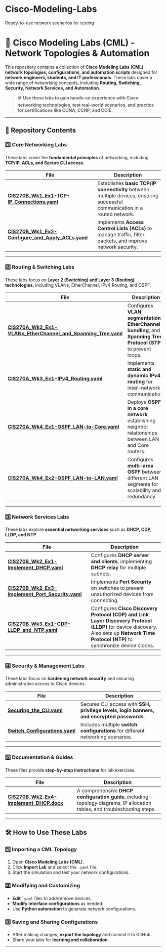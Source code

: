 # Cisco-Modeling-Labs
 Ready-to-use network scenarios for testing
# 🚀 Cisco Modeling Labs (CML) - Network Topologies & Automation  

This repository contains a collection of **Cisco Modeling Labs (CML) network topologies, configurations, and automation scripts** designed for **network engineers, students, and IT professionals**. These labs cover a wide range of networking concepts, including **Routing, Switching, Security, Network Services, and Automation**.

> 🛠️ **Use these labs to gain hands-on experience with Cisco networking technologies, test real-world scenarios, and practice for certifications like CCNA, CCNP, and CCIE.**

---

## 📂 Repository Contents  

### **1️⃣ Core Networking Labs**  
These labs cover the **fundamental principles** of networking, including **TCP/IP, ACLs, and Secure CLI access**.

| File | Description |
|------|------------|
| **[CIS270B_Wk1_Ex1-TCP-IP_Connections.yaml](CIS270B_Wk1_Ex1-TCP-IP_Connections.yaml)** | Establishes **basic TCP/IP connectivity** between multiple devices, ensuring successful communication in a routed network. |
| **[CIS270B_Wk1_Ex2-Configure_and_Apply_ACLs.yaml](CIS270B_Wk1_Ex2-Configure_and_Apply_ACLs.yaml)** | Implements **Access Control Lists (ACLs)** to manage traffic, filter packets, and improve network security. |

---

### **2️⃣ Routing & Switching Labs**  
These labs focus on **Layer 2 (Switching) and Layer 3 (Routing) technologies**, including VLANs, EtherChannel, IPv4 Routing, and OSPF.

| File | Description |
|------|------------|
| **[CIS270A_Wk2_Ex1-VLANs_EtherChannel_and_Spanning_Tree.yaml](CIS270A_Wk2_Ex1-VLANs__EtherChannel_and_Spanning_Tree.yaml)** | Configures **VLAN segmentation**, **EtherChannel bundling**, and **Spanning Tree Protocol (STP)** to prevent loops. |
| **[CIS270A_Wk3_Ex1-IPv4_Routing.yaml](CIS270A_Wk3_Ex1-IPv4_Routing.yaml)** | Implements **static and dynamic IPv4 routing** for inter-network communication. |
| **[CIS270A_Wk4_Ex1-OSPF_LAN-to-Core.yaml](CIS270A_Wk4_Ex1-OSPF_LAN-to-Core.yaml)** | Deploys **OSPF in a core network**, establishing neighbor relationships between LAN and Core routers. |
| **[CIS270A_Wk4_Ex2-OSPF_LAN-to-LAN.yaml](CIS270A_Wk4_Ex2-OSPF_LAN-to-LAN.yaml)** | Configures **multi-area OSPF** between different LAN segments for scalability and redundancy. |

---

### **3️⃣ Network Services Labs**  
These labs explore **essential networking services** such as **DHCP, CDP, LLDP, and NTP**.

| File | Description |
|------|------------|
| **[CIS270B_Wk2_Ex1-Implement_DHCP.yaml](CIS270B_Wk2_Ex1-Implement_DHCP.yaml)** | Configures **DHCP server and clients**, implementing **DHCP relay** for multiple subnets. |
| **[CIS270B_Wk2_Ex3-Implement_Port_Security.yaml](CIS270B_Wk2_Ex3-Implement_Port_Security.yaml)** | Implements **Port Security** on switches to prevent unauthorized devices from connecting. |
| **[CIS270B_Wk3_Ex1-CDP-LLDP_and_NTP.yaml](CIS270B_Wk3_Ex1-CDP-LLDP_and_NTP.yaml)** | Configures **Cisco Discovery Protocol (CDP) and Link Layer Discovery Protocol (LLDP)** for device discovery. Also sets up **Network Time Protocol (NTP)** to synchronize device clocks. |

---

### **4️⃣ Security & Management Labs**  
These labs focus on **hardening network security** and securing administrative access to Cisco devices.

| File | Description |
|------|------------|
| **[Securing_the_CLI.yaml](Securing_the_CLI.yaml)** | Secures CLI access with **SSH, privilege levels, login banners, and encrypted passwords**. |
| **[Switch_Configurations.yaml](Switch_Configurations%20(2).yaml)** | Includes multiple **switch configurations** for different networking scenarios. |

---

### **5️⃣ Documentation & Guides**  
These files provide **step-by-step instructions** for lab exercises.

| File | Description |
|------|------------|
| **[CIS270B_Wk2_Ex4-Implement_DHCP.docx](CIS270B_Wk2_Ex4-Implement_DHCP.docx)** | A comprehensive **DHCP configuration guide**, including topology diagrams, IP allocation tables, and troubleshooting steps. |

---

## 🛠 How to Use These Labs  

### **1️⃣ Importing a CML Topology**  
1. Open **Cisco Modeling Labs (CML)**.  
2. Click **Import Lab** and select the `.yaml` file.  
3. Start the simulation and test your network configurations.  

### **2️⃣ Modifying and Customizing**  
- **Edit** `.yaml` files to add/remove devices.  
- **Modify interface configurations** as needed.  
- Use **Python automation** to generate network configurations.  

### **3️⃣ Saving and Sharing Configurations**  
- After making changes, **export the topology** and commit it to GitHub.  
- Share your labs for **learning and collaboration**.  

---
